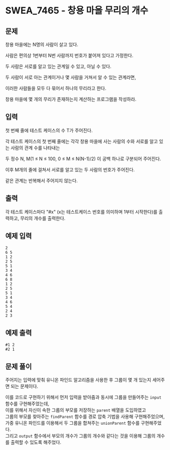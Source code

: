 # SWEA_7465 - 창용 마을 무리의 개수

## 문제

창용 마을에는 N명의 사람이 살고 있다.

사람은 편의상 1번부터 N번 사람까지 번호가 붙어져 있다고 가정한다.

두 사람은 서로를 알고 있는 관계일 수 있고, 아닐 수 있다.

두 사람이 서로 아는 관계이거나 몇 사람을 거쳐서 알 수 있는 관계라면,

이러한 사람들을 모두 다 묶어서 하나의 무리라고 한다.

창용 마을에 몇 개의 무리가 존재하는지 계산하는 프로그램을 작성하라.

## 입력

첫 번째 줄에 테스트 케이스의 수 T가 주어진다.

각 테스트 케이스의 첫 번째 줄에는 각각 창용 마을에 사는 사람의 수와 서로를 알고 있는 사람의 관계 수를 나타내는

두 정수 N, M(1 ≤ N ≤ 100, 0 ≤ M ≤ N(N-1)/2) 이 공백 하나로 구분되어 주어진다.

이후 M개의 줄에 걸쳐서 서로를 알고 있는 두 사람의 번호가 주어진다.

같은 관계는 반복해서 주어지지 않는다.

## 출력

각 테스트 케이스마다 "#x" (x는 테스트케이스 번호를 의미하며 1부터 시작한다)를 출력하고, 무리의 개수를 출력한다.

## 예제 입력

```
2
6 5
1 2
2 5
5 1
3 4
4 6
6 8
1 2
2 5
5 1
3 4
4 6
5 4
2 4
2 3
```

## 예제 출력

```
#1 2
#2 1
```

## 문제 풀이

주어지는 입력에 맞춰 유니온 파인드 알고리즘을 사용한 후 그룹이 몇 개 있는지 세어주면 되는 문제이다.

이를 코드로 구현하기 위해서 먼저 입력을 받아줌과 동시에 그룹을 만들어주는 `input` 함수를 구현해주었는데,  
이를 위해서 자신이 속한 그룹의 부모를 저장하는 `parent` 배열을 도입하였고  
그룹의 부모를 찾아주는 `findParent` 함수를 경로 압축 기법을 사용해 구현해주었으며,  
가중 유니온 파인드를 이용해서 두 그룹을 합쳐주는 `unionParent` 함수를 구현해주었다.  
그리고 `output` 함수에서 부모의 개수가 그룹의 개수와 같다는 것을 이용해 그룹의 개수를 출력할 수 있도록 해주었다.
